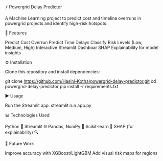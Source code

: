 ⚡ Powergrid Delay Predictor

A Machine Learning project to predict cost and timeline overruns in powergrid projects and identify high-risk hotspots.

🚀 Features

Predict Cost Overrun
Predict Time Delays
Classify Risk Levels (Low, Medium, High)
Interactive Streamlit Dashboar
SHAP Explainability for model insights


⚙️ Installation

Clone this repository and install dependencies:

git clone https://github.com/Hasini-Kotha/powergrid-delay-predictor.git
cd powergrid-delay-predictor
pip install -r requirements.txt

▶️ Usage

Run the Streamlit app:
streamlit run app.py

📊 Technologies Used

Python 🐍
Streamlit 🌐
Pandas, NumPy 📑
Scikit-learn 🤖
SHAP (for explainability) 🔍

📌 Future Work

Improve accuracy with XGBoost/LightGBM
Add visual risk maps for regions
